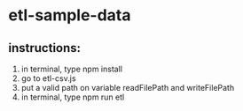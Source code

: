 # etl-sample-data

## instructions:
1. in terminal, type npm install
2. go to etl-csv.js
3. put a valid path on variable readFilePath and writeFilePath
4. in terminal, type npm run etl
